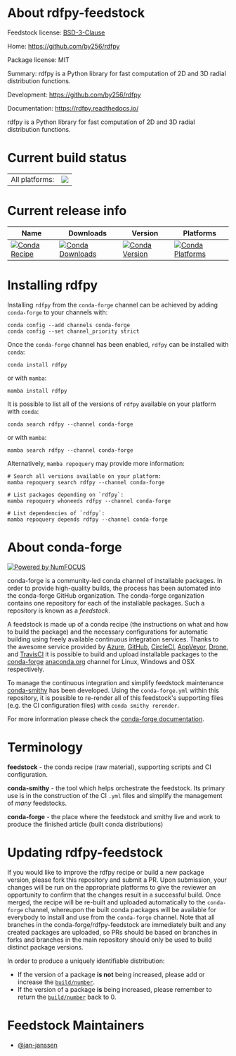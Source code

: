About rdfpy-feedstock
=====================

Feedstock license: [BSD-3-Clause](https://github.com/conda-forge/rdfpy-feedstock/blob/main/LICENSE.txt)

Home: https://github.com/by256/rdfpy

Package license: MIT

Summary: rdfpy is a Python library for fast computation of 2D and 3D radial distribution functions.

Development: https://github.com/by256/rdfpy

Documentation: https://rdfpy.readthedocs.io/

rdfpy is a Python library for fast computation of 2D and 3D radial
distribution functions.


Current build status
====================


<table><tr><td>All platforms:</td>
    <td>
      <a href="https://dev.azure.com/conda-forge/feedstock-builds/_build/latest?definitionId=12595&branchName=main">
        <img src="https://dev.azure.com/conda-forge/feedstock-builds/_apis/build/status/rdfpy-feedstock?branchName=main">
      </a>
    </td>
  </tr>
</table>

Current release info
====================

| Name | Downloads | Version | Platforms |
| --- | --- | --- | --- |
| [![Conda Recipe](https://img.shields.io/badge/recipe-rdfpy-green.svg)](https://anaconda.org/conda-forge/rdfpy) | [![Conda Downloads](https://img.shields.io/conda/dn/conda-forge/rdfpy.svg)](https://anaconda.org/conda-forge/rdfpy) | [![Conda Version](https://img.shields.io/conda/vn/conda-forge/rdfpy.svg)](https://anaconda.org/conda-forge/rdfpy) | [![Conda Platforms](https://img.shields.io/conda/pn/conda-forge/rdfpy.svg)](https://anaconda.org/conda-forge/rdfpy) |

Installing rdfpy
================

Installing `rdfpy` from the `conda-forge` channel can be achieved by adding `conda-forge` to your channels with:

```
conda config --add channels conda-forge
conda config --set channel_priority strict
```

Once the `conda-forge` channel has been enabled, `rdfpy` can be installed with `conda`:

```
conda install rdfpy
```

or with `mamba`:

```
mamba install rdfpy
```

It is possible to list all of the versions of `rdfpy` available on your platform with `conda`:

```
conda search rdfpy --channel conda-forge
```

or with `mamba`:

```
mamba search rdfpy --channel conda-forge
```

Alternatively, `mamba repoquery` may provide more information:

```
# Search all versions available on your platform:
mamba repoquery search rdfpy --channel conda-forge

# List packages depending on `rdfpy`:
mamba repoquery whoneeds rdfpy --channel conda-forge

# List dependencies of `rdfpy`:
mamba repoquery depends rdfpy --channel conda-forge
```


About conda-forge
=================

[![Powered by
NumFOCUS](https://img.shields.io/badge/powered%20by-NumFOCUS-orange.svg?style=flat&colorA=E1523D&colorB=007D8A)](https://numfocus.org)

conda-forge is a community-led conda channel of installable packages.
In order to provide high-quality builds, the process has been automated into the
conda-forge GitHub organization. The conda-forge organization contains one repository
for each of the installable packages. Such a repository is known as a *feedstock*.

A feedstock is made up of a conda recipe (the instructions on what and how to build
the package) and the necessary configurations for automatic building using freely
available continuous integration services. Thanks to the awesome service provided by
[Azure](https://azure.microsoft.com/en-us/services/devops/), [GitHub](https://github.com/),
[CircleCI](https://circleci.com/), [AppVeyor](https://www.appveyor.com/),
[Drone](https://cloud.drone.io/welcome), and [TravisCI](https://travis-ci.com/)
it is possible to build and upload installable packages to the
[conda-forge](https://anaconda.org/conda-forge) [anaconda.org](https://anaconda.org/)
channel for Linux, Windows and OSX respectively.

To manage the continuous integration and simplify feedstock maintenance
[conda-smithy](https://github.com/conda-forge/conda-smithy) has been developed.
Using the ``conda-forge.yml`` within this repository, it is possible to re-render all of
this feedstock's supporting files (e.g. the CI configuration files) with ``conda smithy rerender``.

For more information please check the [conda-forge documentation](https://conda-forge.org/docs/).

Terminology
===========

**feedstock** - the conda recipe (raw material), supporting scripts and CI configuration.

**conda-smithy** - the tool which helps orchestrate the feedstock.
                   Its primary use is in the construction of the CI ``.yml`` files
                   and simplify the management of *many* feedstocks.

**conda-forge** - the place where the feedstock and smithy live and work to
                  produce the finished article (built conda distributions)


Updating rdfpy-feedstock
========================

If you would like to improve the rdfpy recipe or build a new
package version, please fork this repository and submit a PR. Upon submission,
your changes will be run on the appropriate platforms to give the reviewer an
opportunity to confirm that the changes result in a successful build. Once
merged, the recipe will be re-built and uploaded automatically to the
`conda-forge` channel, whereupon the built conda packages will be available for
everybody to install and use from the `conda-forge` channel.
Note that all branches in the conda-forge/rdfpy-feedstock are
immediately built and any created packages are uploaded, so PRs should be based
on branches in forks and branches in the main repository should only be used to
build distinct package versions.

In order to produce a uniquely identifiable distribution:
 * If the version of a package **is not** being increased, please add or increase
   the [``build/number``](https://docs.conda.io/projects/conda-build/en/latest/resources/define-metadata.html#build-number-and-string).
 * If the version of a package **is** being increased, please remember to return
   the [``build/number``](https://docs.conda.io/projects/conda-build/en/latest/resources/define-metadata.html#build-number-and-string)
   back to 0.

Feedstock Maintainers
=====================

* [@jan-janssen](https://github.com/jan-janssen/)


